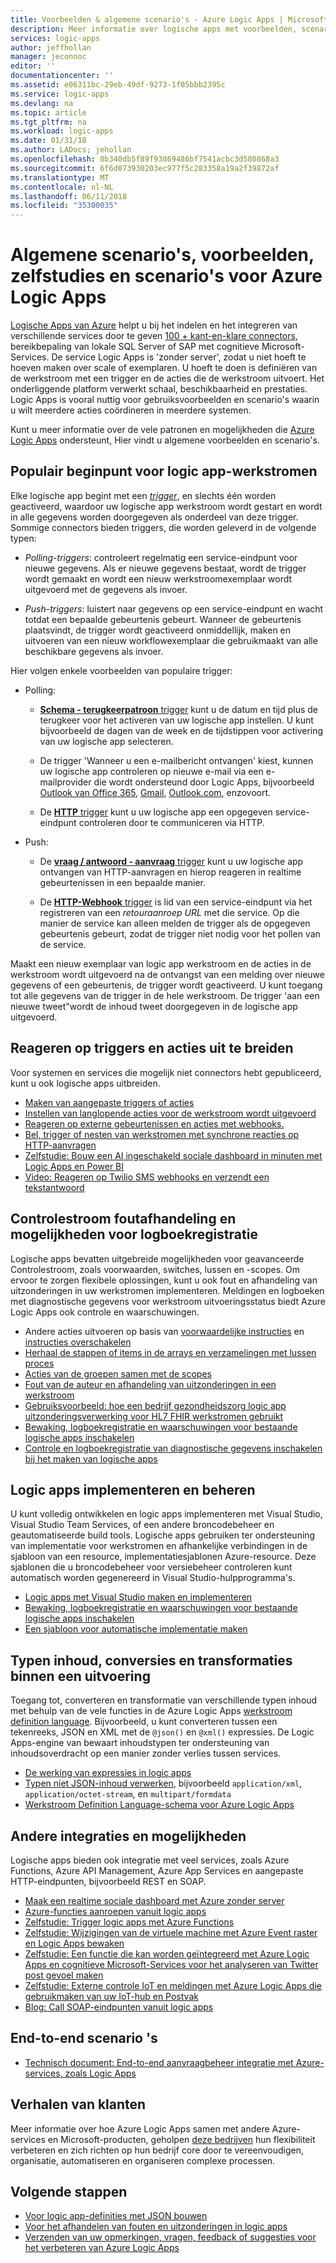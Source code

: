 ```yaml
---
title: Voorbeelden & algemene scenario's - Azure Logic Apps | Microsoft Docs
description: Meer informatie over logische apps met voorbeelden, scenario's, zelfstudies en scenario 's
services: logic-apps
author: jeffhollan
manager: jeconnoc
editor: ''
documentationcenter: ''
ms.assetid: e06311bc-29eb-49df-9273-1f05bbb2395c
ms.service: logic-apps
ms.devlang: na
ms.topic: article
ms.tgt_pltfrm: na
ms.workload: logic-apps
ms.date: 01/31/18
ms.author: LADocs; jehollan
ms.openlocfilehash: 8b340db5f89f93869486bf7541acbc3d580868a3
ms.sourcegitcommit: 6f6d073930203ec977f5c283358a19a2f39872af
ms.translationtype: MT
ms.contentlocale: nl-NL
ms.lasthandoff: 06/11/2018
ms.locfileid: "35300035"
---
```

# <a name="common-scenarios-examples-tutorials-and-walkthroughs-for-azure-logic-apps"></a>Algemene scenario's, voorbeelden, zelfstudies en scenario's voor Azure Logic Apps

[Logische Apps van Azure](../logic-apps/logic-apps-overview.md) helpt u bij het indelen en het integreren van verschillende services door te geven [100 + kant-en-klare connectors](../connectors/apis-list.md), bereikbepaling van lokale SQL Server of SAP met cognitieve Microsoft-Services. De service Logic Apps is 'zonder server', zodat u niet hoeft te hoeven maken over scale of exemplaren. U hoeft te doen is definiëren van de werkstroom met een trigger en de acties die de werkstroom uitvoert. Het onderliggende platform verwerkt schaal, beschikbaarheid en prestaties. Logic Apps is vooral nuttig voor gebruiksvoorbeelden en scenario's waarin u wilt meerdere acties coördineren in meerdere systemen.

Kunt u meer informatie over de vele patronen en mogelijkheden die [Azure Logic Apps](../logic-apps/logic-apps-overview.md) ondersteunt, Hier vindt u algemene voorbeelden en scenario's.

## <a name="popular-starting-points-for-logic-app-workflows"></a>Populair beginpunt voor logic app-werkstromen

Elke logische app begint met een [ *trigger*](../logic-apps/logic-apps-overview.md#logic-app-concepts), en slechts één worden geactiveerd, waardoor uw logische app werkstroom wordt gestart en wordt in alle gegevens worden doorgegeven als onderdeel van deze trigger. Sommige connectors bieden triggers, die worden geleverd in de volgende typen:

* *Polling-triggers*: controleert regelmatig een service-eindpunt voor nieuwe gegevens. Als er nieuwe gegevens bestaat, wordt de trigger wordt gemaakt en wordt een nieuw werkstroomexemplaar wordt uitgevoerd met de gegevens als invoer.

* *Push-triggers*: luistert naar gegevens op een service-eindpunt en wacht totdat een bepaalde gebeurtenis gebeurt. Wanneer de gebeurtenis plaatsvindt, de trigger wordt geactiveerd onmiddellijk, maken en uitvoeren van een nieuw workflowexemplaar die gebruikmaakt van alle beschikbare gegevens als invoer.

Hier volgen enkele voorbeelden van populaire trigger:

* Polling: 

  * [**Schema - terugkeerpatroon** trigger](../connectors/connectors-native-recurrence.md) kunt u de datum en tijd plus de terugkeer voor het activeren van uw logische app instellen. 
  U kunt bijvoorbeeld de dagen van de week en de tijdstippen voor activering van uw logische app selecteren.

  * De trigger 'Wanneer u een e-mailbericht ontvangen' kiest, kunnen uw logische app controleren op nieuwe e-mail via een e-mailprovider die wordt ondersteund door Logic Apps, bijvoorbeeld [Outlook van Office 365](../connectors/connectors-create-api-office365-outlook.md), [Gmail](https://docs.microsoft.com/connectors/gmail/), [ Outlook.com](https://docs.microsoft.com/connectors/outlook/), enzovoort.

  * De [ **HTTP** trigger](../connectors/connectors-native-http.md) kunt u uw logische app een opgegeven service-eindpunt controleren door te communiceren via HTTP.
  
* Push:

  * De [ **vraag / antwoord - aanvraag** trigger](../connectors/connectors-native-reqres.md) kunt u uw logische app ontvangen van HTTP-aanvragen en hierop reageren in realtime gebeurtenissen in een bepaalde manier.

  * De [ **HTTP-Webhook** trigger](../connectors/connectors-native-webhook.md) is lid van een service-eindpunt via het registreren van een *retouraanroep URL* met die service. 
  Op die manier de service kan alleen melden de trigger als de opgegeven gebeurtenis gebeurt, zodat de trigger niet nodig voor het pollen van de service.

Maakt een nieuw exemplaar van logic app werkstroom en de acties in de werkstroom wordt uitgevoerd na de ontvangst van een melding over nieuwe gegevens of een gebeurtenis, de trigger wordt geactiveerd. U kunt toegang tot alle gegevens van de trigger in de hele werkstroom. De trigger 'aan een nieuwe tweet"wordt de inhoud tweet doorgegeven in de logische app uitgevoerd. 

## <a name="respond-to-triggers-and-extend-actions"></a>Reageren op triggers en acties uit te breiden

Voor systemen en services die mogelijk niet connectors hebt gepubliceerd, kunt u ook logische apps uitbreiden.

* [Maken van aangepaste triggers of acties](../logic-apps/logic-apps-create-api-app.md)
* [Instellen van langlopende acties voor de werkstroom wordt uitgevoerd](../logic-apps/logic-apps-create-api-app.md)
* [Reageren op externe gebeurtenissen en acties met webhooks.](../logic-apps/logic-apps-create-api-app.md)
* [Bel, trigger of nesten van werkstromen met synchrone reacties op HTTP-aanvragen](../logic-apps/logic-apps-http-endpoint.md)
* [Zelfstudie: Bouw een AI ingeschakeld sociale dashboard in minuten met Logic Apps en Power BI](http://aka.ms/logicappsdemo)
* [Video: Reageren op Twilio SMS webhooks en verzendt een tekstantwoord](https://channel9.msdn.com/Blogs/Windows-Azure/Azure-Logic-Apps-Walkthrough-Webhook-Functions-and-an-SMS-Bot)

## <a name="control-flow-error-handling-and-logging-capabilities"></a>Controlestroom foutafhandeling en mogelijkheden voor logboekregistratie

Logische apps bevatten uitgebreide mogelijkheden voor geavanceerde Controlestroom, zoals voorwaarden, switches, lussen en -scopes. Om ervoor te zorgen flexibele oplossingen, kunt u ook fout en afhandeling van uitzonderingen in uw werkstromen implementeren. Meldingen en logboeken met diagnostische gegevens voor werkstroom uitvoeringsstatus biedt Azure Logic Apps ook controle en waarschuwingen.

* Andere acties uitvoeren op basis van [voorwaardelijke instructies](../logic-apps/logic-apps-control-flow-conditional-statement.md) en [instructies overschakelen](../logic-apps/logic-apps-control-flow-switch-statement.md)
* [Herhaal de stappen of items in de arrays en verzamelingen met lussen proces](../logic-apps/logic-apps-control-flow-loops.md)
* [Acties van de groepen samen met de scopes](../logic-apps/logic-apps-control-flow-run-steps-group-scopes.md)
* [Fout van de auteur en afhandeling van uitzonderingen in een werkstroom](../logic-apps/logic-apps-exception-handling.md)
* [Gebruiksvoorbeeld: hoe een bedrijf gezondheidszorg logic app uitzonderingsverwerking voor HL7 FHIR werkstromen gebruikt](../logic-apps/logic-apps-scenario-error-and-exception-handling.md)
* [Bewaking, logboekregistratie en waarschuwingen voor bestaande logische apps inschakelen](../logic-apps/logic-apps-monitor-your-logic-apps.md)
* [Controle en logboekregistratie van diagnostische gegevens inschakelen bij het maken van logische apps](../logic-apps/logic-apps-monitor-your-logic-apps-oms.md)

## <a name="deploy-and-manage-logic-apps"></a>Logic apps implementeren en beheren

U kunt volledig ontwikkelen en logic apps implementeren met Visual Studio, Visual Studio Team Services, of een andere broncodebeheer en geautomatiseerde build tools. Logische apps gebruiken ter ondersteuning van implementatie voor werkstromen en afhankelijke verbindingen in de sjabloon van een resource, implementatiesjablonen Azure-resource. Deze sjablonen die u broncodebeheer voor versiebeheer controleren kunt automatisch worden gegenereerd in Visual Studio-hulpprogramma's.

* [Logic apps met Visual Studio maken en implementeren](../logic-apps/quickstart-create-logic-apps-with-visual-studio.md)
* [Bewaking, logboekregistratie en waarschuwingen voor bestaande logische apps inschakelen](../logic-apps/logic-apps-monitor-your-logic-apps.md)
* [Een sjabloon voor automatische implementatie maken](../logic-apps/logic-apps-create-deploy-template.md)

## <a name="content-types-conversions-and-transformations-within-a-run"></a>Typen inhoud, conversies en transformaties binnen een uitvoering

Toegang tot, converteren en transformatie van verschillende typen inhoud met behulp van de vele functies in de Azure Logic Apps [werkstroom definition language](http://aka.ms/logicappsdocs). Bijvoorbeeld, u kunt converteren tussen een tekenreeks, JSON en XML met de `@json()` en `@xml()` expressies. De Logic Apps-engine van bewaart inhoudstypen ter ondersteuning van inhoudsoverdracht op een manier zonder verlies tussen services.

* [De werking van expressies in logic apps](../logic-apps/logic-apps-author-definitions.md)
* [Typen niet JSON-inhoud verwerken](../logic-apps/logic-apps-content-type.md), bijvoorbeeld `application/xml`, `application/octet-stream`, en `multipart/formdata`
* [Werkstroom Definition Language-schema voor Azure Logic Apps](http://aka.ms/logicappsdocs)

## <a name="other-integrations-and-capabilities"></a>Andere integraties en mogelijkheden

Logische apps bieden ook integratie met veel services, zoals Azure Functions, Azure API Management, Azure App Services en aangepaste HTTP-eindpunten, bijvoorbeeld REST en SOAP.

* [Maak een realtime sociale dashboard met Azure zonder server](../logic-apps/logic-apps-scenario-social-serverless.md)
* [Azure-functies aanroepen vanuit logic apps](../logic-apps/logic-apps-azure-functions.md)
* [Zelfstudie: Trigger logic apps met Azure Functions](../logic-apps/logic-apps-scenario-function-sb-trigger.md)
* [Zelfstudie: Wijzigingen van de virtuele machine met Azure Event raster en Logic Apps bewaken](../event-grid/monitor-virtual-machine-changes-event-grid-logic-app.md)
* [Zelfstudie: Een functie die kan worden geïntegreerd met Azure Logic Apps en cognitieve Microsoft-Services voor het analyseren van Twitter post gevoel maken](../azure-functions/functions-twitter-email.md)
* [Zelfstudie: Externe controle IoT en meldingen met Azure Logic Apps die gebruikmaken van uw IoT-hub en Postvak](../iot-hub/iot-hub-monitoring-notifications-with-azure-logic-apps.md)
* [Blog: Call SOAP-eindpunten vanuit logic apps](https://blogs.msdn.microsoft.com/logicapps/2016/04/07/using-soap-services-with-logic-apps/)

## <a name="end-to-end-scenarios"></a>End-to-end scenario 's

* [Technisch document: End-to-end aanvraagbeheer integratie met Azure-services, zoals Logic Apps](https://aka.ms/enterprise-integration-e2e-case-management-utilities-logic-apps)

## <a name="customer-stories"></a>Verhalen van klanten

Meer informatie over hoe Azure Logic Apps samen met andere Azure-services en Microsoft-producten, geholpen [deze bedrijven](https://aka.ms/logic-apps-customer-stories) hun flexibiliteit verbeteren en zich richten op hun bedrijf core door te vereenvoudigen, organisatie, automatiseren en organiseren complexe processen.

## <a name="next-steps"></a>Volgende stappen

* [Voor logic app-definities met JSON bouwen](../logic-apps/logic-apps-author-definitions.md)
* [Voor het afhandelen van fouten en uitzonderingen in logic apps](../logic-apps/logic-apps-exception-handling.md)
* [Verzenden van uw opmerkingen, vragen, feedback of suggesties voor het verbeteren van Azure Logic Apps](https://feedback.azure.com/forums/287593-logic-apps)